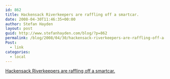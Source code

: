 ```yaml
---
id: 862
title: Hackensack Riverkeepers are raffling off a smartcar.
date: 2008-04-30T11:46:35+00:00
author: Stefan Hayden
layout: post
guid: http://www.stefanhayden.com/blog/?p=862
permalink: /blog/2008/04/30/hackensack-riverkeepers-are-raffling-off-a-smartcar/
Post:
  - link
categories:
  - local
---
```

<a href="http://www.hackensackriverkeeper.org/index.html">Hackensack Riverkeepers are raffling off a smartcar.</a>